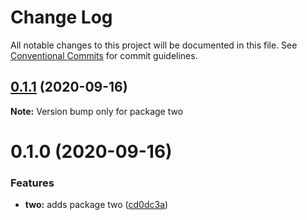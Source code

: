 # Change Log

All notable changes to this project will be documented in this file.
See [Conventional Commits](https://conventionalcommits.org) for commit guidelines.

## [0.1.1](https://github.com/LeeMellon/lerna-private/compare/two@0.1.0...two@0.1.1) (2020-09-16)

**Note:** Version bump only for package two





# 0.1.0 (2020-09-16)


### Features

* **two:** adds package two ([cd0dc3a](https://github.com/LeeMellon/lerna-private/commit/cd0dc3a299247d9f77158ecf91ddd1d3c13b2416))
